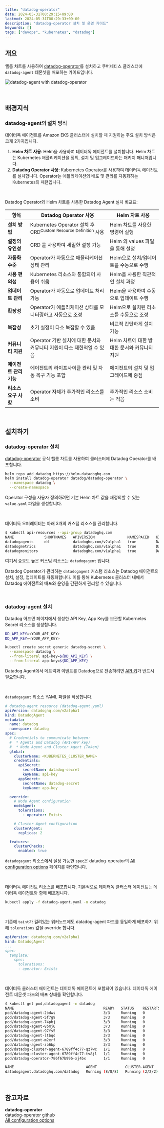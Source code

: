 ```yaml
---
title: "datadog-operator"
date: 2024-05-31T00:29:15+09:00
lastmod: 2024-05-31T00:29:33+09:00
description: "datadog-operator 설치 및 운영 가이드"
keywords: []
tags: ["devops", "kubernetes", "datadog"]
---
```


## 개요

헬름 차트를 사용하여 [datadog-operator](https://github.com/DataDog/datadog-operator)를 설치하고 쿠버네티스 클러스터에 `datadog-agent` 데몬셋을 배포하는 가이드입니다.

![datadog-agent with datadog-operator](./1.png)

&nbsp;

## 배경지식

### datadog-agent의 설치 방식

데이터독 에이전트를 Amazon EKS 클러스터에 설치할 때 지원하는 주요 설치 방식은 크게 2가지입니다.

1. **Helm 차트 사용**: Helm을 사용하여 데이터독 에이전트를 설치합니다. Helm 차트는 Kubernetes 애플리케이션을 정의, 설치 및 업그레이드하는 패키지 매니저입니다.
2. **Datadog Operator 사용**: Kubernetes Operator를 사용하여 데이터독 에이전트를 설치합니다. Operator는 애플리케이션의 배포 및 관리를 자동화하는 Kubernetes의 패턴입니다.

&nbsp;

Datadog Operator와 Helm 차트를 사용한 Datadog Agent 설치 비교표:

| **항목** | **Datadog Operator 사용** | **Helm 차트 사용** |
|---------|--------------------------|------------------|
| **설치 방법** | Kubernetes Operator 설치 후 CRD<sup>Custom Resource Definition</sup> 사용 | Helm 차트를 사용한 명령어 실행 |
| **설정의 유연성** | CRD 를 사용하여 세밀한 설정 가능 | Helm 의 values 파일을 통해 설정 |
| **자동화 수준** | Operator가 자동으로 애플리케이션 상태 관리 | Helm으로 설치/업데이트를 수동으로 수행 |
| **사용 편의성** | Kubernetes 리소스와 통합되어 사용이 쉬움 | Helm을 사용한 직관적인 설치 과정 |
| **업데이트 관리** | Operator가 자동으로 업데이트 처리 가능 | Helm을 사용하여 수동으로 업데이트 수행 |
| **확장성** | Operator가 애플리케이션 상태를 모니터링하고 자동으로 조정 | Helm으로 설치된 리소스를 수동으로 조정 |
| **복잡성** | 초기 설정이 다소 복잡할 수 있음 | 비교적 간단하게 설치 가능 |
| **커뮤니티 지원** | Operator 기반 설치에 대한 문서와 커뮤니티 지원이 다소 제한적일 수 있음 | Helm 차트에 대한 방대한 문서와 커뮤니티 지원 |
| **에이전트 관리 기능** | 에이전트의 라이프사이클 관리 및 자동 복구 기능 포함 | 에이전트의 설치 및 업그레이드에 중점 |
| **리소스 요구 사항** | Operator 자체가 추가적인 리소스를 소비 | 추가적인 리소스 소비는 적음 |

&nbsp;

## 설치하기

### datadog-operator 설치

[datadog-operator](https://github.com/DataDog/helm-charts/blob/main/charts/datadog-operator/README.md) 공식 헬름 차트를 사용하여 클러스터에 Datadog Operator를 배포합니다.

```bash
helm repo add datadog https://helm.datadoghq.com
helm install datadog-operator datadog/datadog-operator \
  --namespace datadog \
  --create-namespace
```

Operator 구성을 사용자 정의하려면 기본 Helm 차트 값을 재정의할 수 있는 `value.yaml` 파일을 생성합니다.

&nbsp;

데이터독 오퍼레이터는 아래 3개의 커스텀 리소스를 관리합니다.

```bash
$ kubectl api-resources --api-group datadoghq.com
NAME              SHORTNAMES   APIVERSION               NAMESPACED   KIND
datadogagents     dd           datadoghq.com/v2alpha1   true         DatadogAgent
datadogmetrics                 datadoghq.com/v1alpha1   true         DatadogMetric
datadogmonitors                datadoghq.com/v1alpha1   true         DatadogMonitor
```

여기서 중요도 높은 커스텀 리소스는 `datadogagent` 입니다.

Datadog Operator가 관리하는 `datadogagent` 커스텀 리소스는 Datadog 에이전트의 설치, 설정, 업데이트를 자동화합니다. 이를 통해 Kubernetes 클러스터 내에서 Datadog 에이전트의 배포와 운영을 간편하게 관리할 수 있습니다.

&nbsp;

### datadog-agent 설치

Datadog 어드민 페이지에서 생성한 API Key, App Key를 보관할 Kubernetes Secret 리소스를 생성합니다.

```bash
DD_API_KEY=<YOUR_API_KEY>
DD_APP_KEY=<YOUR_APP_KEY>

kubectl create secret generic datadog-secret \
  --namespace datadog \
  --from-literal api-key=${DD_API_KEY} \
  --from-literal app-key=${DD_APP_KEY}
```

Datadog Agent에서 메트릭과 이벤트를 Datadog으로 전송하려면 [API 키](https://docs.datadoghq.com/ko/account_management/api-app-keys/#api-%ED%82%A4)가 반드시 필요합니다.

&nbsp;

`datadogagent` 리소스 YAML 파일을 작성합니다.

```yaml
# datadog-agent resource (datadog-agent.yaml)
apiVersion: datadoghq.com/v2alpha1
kind: DatadogAgent
metadata:
  name: datadog
  namespace: datadog
spec:
  # Credentials to communicate between:
  #  * Agents and Datadog (API/APP key)
  #  * Node Agent and Cluster Agent (Token)
  global:
    clusterName: <KUBERNETES_CLUSTER_NAME>
    credentials:
      apiSecret:
        secretName: datadog-secret
        keyName: api-key
      appSecret:
        secretName: datadog-secret
        keyName: app-key

  override:
    # Node Agent configuration
    nodeAgent:
      tolerations:
        - operator: Exists

    # Cluster Agent configuration
    clusterAgent:
      replicas: 2

  features:
    clusterChecks:
      enabled: true
```

`datadogagent` 리소스에서 설정 가능한 `spec`은 datadog-operator의 [All configuration options](https://github.com/DataDog/datadog-operator/blob/main/docs/configuration.v2alpha1.md#all-configuration-options) 페이지를 확인합니다.

&nbsp;

데이터독 에이전트 리소스를 배포합니다. 기본적으로 데이터독 클러스터 에이전트는 데이터독 에이전트와 함께 배포됩니다.

```bash
kubectl apply -f datadog-agent.yaml -n datadog
```

&nbsp;

기존에 `taint`가 걸려있는 워커노드에도 datadog-agent 파드를 동일하게 배포하기 위해 `tolerations` 값을 override 합니다.

```yaml
apiVersion: datadoghq.com/v2alpha1
kind: DatadogAgent
...
spec:
  template:
    spec:
      tolerations:
      - operator: Exists
```

&nbsp;

데이터독 클러스터 에이전트는 데이터독 에이전트에 포함되어 있습니다. 데이터독 에이전트 데몬셋 파드의 배포 상태를 확인합니다.

```bash
$ kubectl get pod,datadogagent -n datadog
NAME                                         READY   STATUS    RESTARTS   AGE
pod/datadog-agent-2bdws                      3/3     Running   0          36m
pod/datadog-agent-5f7g9                      3/3     Running   0          38m
pod/datadog-agent-74pbj                      3/3     Running   0          35m
pod/datadog-agent-8bmj6                      3/3     Running   0          38m
pod/datadog-agent-97fs5                      3/3     Running   0          37m
pod/datadog-agent-ltbqd                      3/3     Running   0          37m
pod/datadog-agent-m2xrf                      3/3     Running   0          36m
pod/datadog-agent-zb6bp                      3/3     Running   0          35m
pod/datadog-cluster-agent-6789ff4c77-qz7wc   1/1     Running   0          24s
pod/datadog-cluster-agent-6789ff4c77-tv8jl   1/1     Running   0          22s
pod/datadog-operator-786f67b996-xj4bx        1/1     Running   0          20s

NAME                                 AGENT             CLUSTER-AGENT     CLUSTER-CHECKS-RUNNER   AGE
datadogagent.datadoghq.com/datadog   Running (8/8/8)   Running (2/2/2)                           39m
```

&nbsp;

## 참고자료

**datadog-operator**  
[datadog-operator github](https://github.com/DataDog/datadog-operator?tab=readme-ov-file#overview)  
[All configuration options](https://github.com/DataDog/datadog-operator/blob/main/docs/configuration.v2alpha1.md#all-configuration-options)
